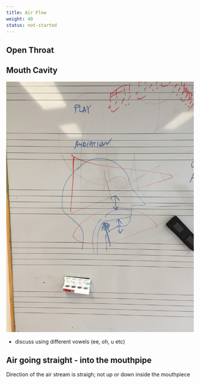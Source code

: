 ```yaml
---
title: Air Flow
weight: 40
status: not-started
---
```


## Open Throat

## Mouth Cavity

![Mouth Cavity](./mouth-cavity.jpg)

- discuss using different vowels (ee, oh, u etc)

## Air going straight - into the mouthpipe

Direction of the air stream is straigh; not up or down inside the mouthpiece

